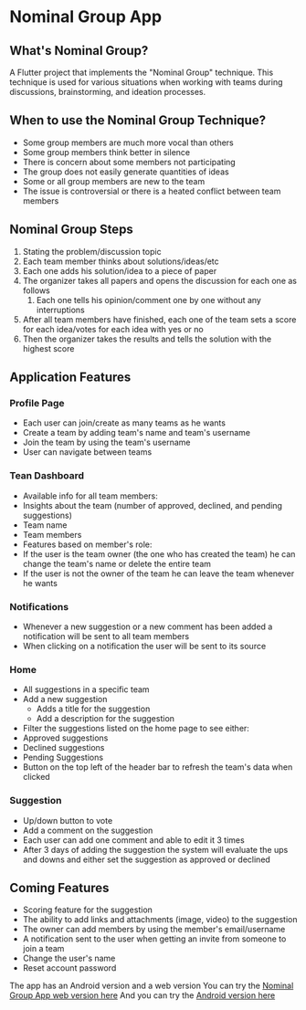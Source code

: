 # Nominal Group App

## What's Nominal Group?
A Flutter project that implements the "Nominal Group" technique. This technique is used for various situations when working with teams during discussions, brainstorming, and ideation processes. 

## When to use the Nominal Group Technique?
-  Some group members are much more vocal than others
-  Some group members think better in silence
-  There is concern about some members not participating
-  The group does not easily generate quantities of ideas
-  Some or all group members are new to the team
-  The issue is controversial or there is a heated conflict between team members

## Nominal Group Steps
1.  Stating the problem/discussion topic
2.  Each team member thinks about solutions/ideas/etc
3.  Each one adds his solution/idea to a piece of paper
4.  The organizer takes all papers and opens the discussion for each one as follows
    1.  Each one tells his opinion/comment one by one without any interruptions
5.  After all team members have finished, each one of the team sets a score for each idea/votes for each idea with yes or no
6.  Then the organizer takes the results and tells the solution with the highest score 

## Application Features 
### Profile Page
-  Each user can join/create as many teams as he wants
  - Create a team by adding team's name and team's username
  - Join the team by using the team's username 
-  User can navigate between teams

### Tean Dashboard
-  Available info for all team members:
  -  Insights about the team (number of approved, declined, and pending suggestions)
  -  Team name
  -  Team members
-  Features based on member's role:
  -  If the user is the team owner (the one who has created the team) he can change the team's name or delete the entire team
  -  If the user is not the owner of the team he can leave the team whenever he wants

 ### Notifications
-   Whenever a new suggestion or a new comment has been added a notification will be sent to all team members
-   When clicking on a notification the user will be sent to its source

### Home
- All suggestions in a specific team
- Add a new suggestion
  -  Adds a title for the suggestion
  -  Add a description for the suggestion
-  Filter the suggestions listed on the home page to see either:
  - Approved suggestions
  - Declined suggestions
  - Pending Suggestions
- Button on the top left of the header bar to refresh the team's data when clicked 

### Suggestion
-  Up/down button to vote
-  Add a comment on the suggestion
  - Each user can add one comment and able to edit it 3 times
-  After 3 days of adding the suggestion the system will evaluate the ups and downs and either set the suggestion as approved or declined

## Coming Features 
-  Scoring feature for the suggestion
-  The ability to add links and attachments (image, video) to the suggestion
-  The owner can add members by using the member's email/username
-  A notification sent to the user when getting an invite from someone to join a team
-  Change the user's name
-  Reset account password

The app has an Android version and a web version
You can try the [Nominal Group App web version here]([url](https://nominal-group-app.web.app/)https://nominal-group-app.web.app/)
And you can try the [Android version here]([url](https://drive.google.com/file/d/1dEE7P25QwNK8rFrfPkmLec1yvETZxPdW/view?usp=sharing)https://drive.google.com/file/d/1dEE7P25QwNK8rFrfPkmLec1yvETZxPdW/view?usp=sharing)
